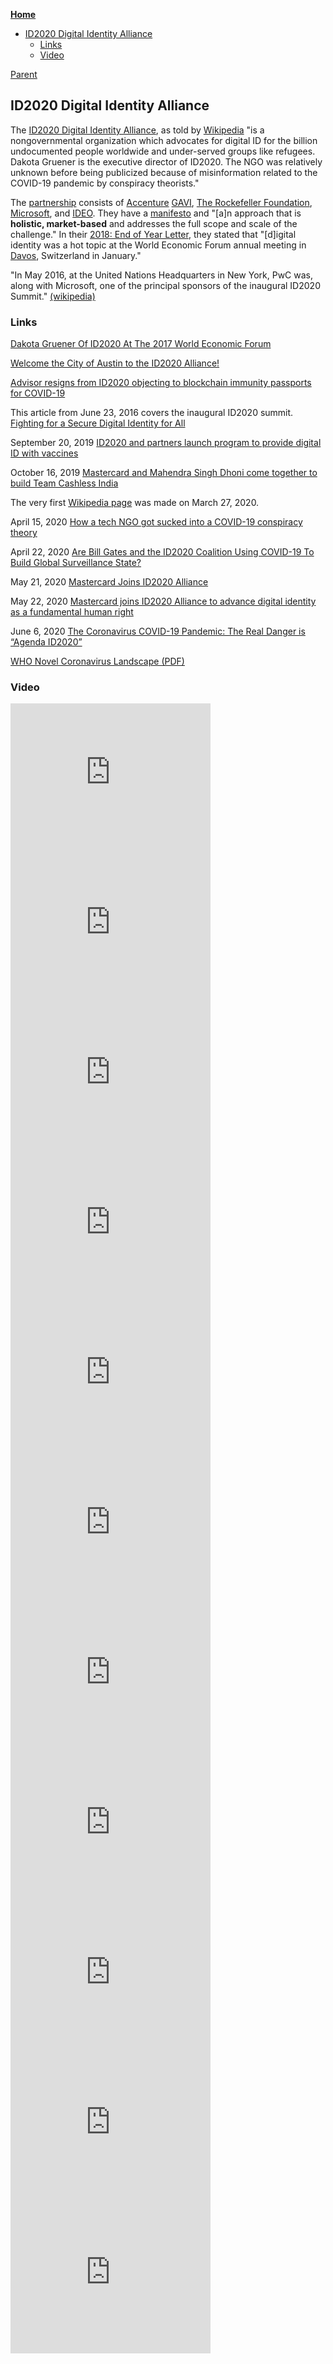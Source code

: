 <!-- START doctoc generated TOC please keep comment here to allow auto update -->
<!-- DON'T EDIT THIS SECTION, INSTEAD RE-RUN doctoc TO UPDATE -->
**[Home](#pages/blog/cv19/index)**

- [ID2020 Digital Identity Alliance](#id2020-digital-identity-alliance)
  - [Links](#links)
  - [Video](#video)

<!-- END doctoc generated TOC please keep comment here to allow auto update -->

[Parent](#pages/blog/cv19/artificial)

## ID2020 Digital Identity Alliance

The [ID2020 Digital Identity Alliance](https://id2020.org/), as told by [Wikipedia](https://en.wikipedia.org/wiki/ID2020) "is a nongovernmental organization 
which advocates for digital ID for the billion undocumented people worldwide 
and under-served groups like refugees. Dakota Gruener is the executive director 
of ID2020. The NGO was relatively unknown before being publicized because of 
misinformation related to the COVID-19 pandemic by conspiracy theorists."

The [partnership](https://id2020.org/alliance) consists of 
[Accenture](#pages/blog/cv19/accenture)
[GAVI](ht#pages/blog/cv19/gavi), 
[The Rockefeller Foundation](https://en.wikipedia.org/wiki/Rockefeller_Foundation), 
[Microsoft](https://en.wikipedia.org/wiki/Microsoft), 
and [IDEO](https://en.wikipedia.org/wiki/IDEO). They 
have a [manifesto](https://id2020.org/manifesto) and "[a]n approach that is 
**holistic, market-based** and addresses the full scope and scale of the 
challenge."
In their [2018: End of Year Letter](https://medium.com/id2020/2018-end-of-year-letter-b740a83e9df3),
they stated that "[d]igital identity was a hot topic at the 
World Economic Forum
annual meeting in [Davos](https://en.wikipedia.org/wiki/Davos), Switzerland 
in January."

"In May 2016, at the United Nations Headquarters in New York, PwC was, along 
with Microsoft, one of the principal sponsors of the inaugural ID2020 Summit."
[(wikipedia)](https://en.wikipedia.org/wiki/PricewaterhouseCoopers#ID2020)



### Links

[Dakota Gruener Of ID2020 At The 2017 World Economic Forum](https://www.salesforce.com/video/449313/)

[Welcome the City of Austin to the ID2020 Alliance!](https://medium.com/id2020/welcome-the-city-of-austin-to-the-id2020-alliance-76b0ebe6776)


[Advisor resigns from ID2020 objecting to blockchain immunity passports for COVID-19](https://ledgerinsights.com/id2020-resignation-blockchain-covid-19-immunity-passports/)

This article from June 23, 2016 covers the inaugural ID2020 summit.
[Fighting for a Secure Digital Identity for All](https://redmondmag.com/articles/2016/07/01/common-cause.aspx)

September 20, 2019
[ID2020 and partners launch program to provide digital ID with vaccines](https://www.biometricupdate.com/201909/id2020-and-partners-launch-program-to-provide-digital-id-with-vaccines)

October 16, 2019
[Mastercard and Mahendra Singh Dhoni come together to build Team Cashless India](https://newsroom.mastercard.com/asia-pacific/press-releases/mastercard-and-mahendra-singh-dhoni-come-together-to-build-team-cashless-india/)


The very first [Wikipedia page](https://en.wikipedia.org/w/index.php?title=ID2020&oldid=947565717) was made on March 27, 2020.

April 15, 2020
[How a tech NGO got sucked into a COVID-19 conspiracy theory](https://www.thenewhumanitarian.org/news/2020/04/15/id2020-coronavirus-vaccine-misinformation)

April 22, 2020
[Are Bill Gates and the ID2020 Coalition Using COVID-19 To Build Global Surveillance State?](https://www.snopes.com/fact-check/bill-gates-id2020/)

May 21, 2020
[Mastercard Joins ID2020 Alliance](https://mastercardcontentexchange.com/newsroom/press-releases/2020/may/mastercard-joins-id2020-alliance/)

May 22, 2020
[Mastercard joins ID2020 Alliance to advance digital identity as a fundamental human right](https://www.biometricupdate.com/202005/mastercard-joins-id2020-alliance-to-advance-digital-identity-as-a-fundamental-human-right)

June 6, 2020
[The Coronavirus COVID-19 Pandemic: The Real Danger is “Agenda ID2020”](https://www.globalresearch.ca/coronavirus-causes-effects-real-danger-agenda-id2020/5706153)


[WHO Novel Coronavirus Landscape (PDF)](https://www.who.int/docs/default-source/coronaviruse/transcripts/novel-coronavirus-landscape-ncov-11april2020.pdf)


### Video

<iframe width="320" height="240" src="https://www.youtube.com/embed/W06Le8fw0vU" frameborder="0" allow="accelerometer; autoplay; encrypted-media; gyroscope; picture-in-picture" allowfullscreen></iframe>
<iframe width="320" height="240" src="https://www.youtube.com/embed/kL1ZPv30DjU" frameborder="0" allow="accelerometer; autoplay; encrypted-media; gyroscope; picture-in-picture" allowfullscreen></iframe>
<iframe width="320" height="240" src="https://www.youtube.com/embed/szr8fvQZE7w" frameborder="0" allow="accelerometer; autoplay; encrypted-media; gyroscope; picture-in-picture" allowfullscreen></iframe>
<iframe width="320" height="240" src="https://www.youtube.com/embed/QYy8a7HDJ0g" frameborder="0" allow="accelerometer; autoplay; encrypted-media; gyroscope; picture-in-picture" allowfullscreen></iframe>
<iframe width="320" height="240" src="https://www.youtube.com/embed/f2n-qlFXCCc" frameborder="0" allow="accelerometer; autoplay; encrypted-media; gyroscope; picture-in-picture" allowfullscreen></iframe>
<iframe width="320" height="240" src="https://www.youtube.com/embed/Sqq-LGgyGZ4" frameborder="0" allow="accelerometer; autoplay; encrypted-media; gyroscope; picture-in-picture" allowfullscreen></iframe>
<iframe width="320" height="240" src="https://www.youtube.com/embed/r81Atqd2MM0" frameborder="0" allow="accelerometer; autoplay; encrypted-media; gyroscope; picture-in-picture" allowfullscreen></iframe>
<iframe width="320" height="240" src="https://www.youtube.com/embed/q7Uq-rmiDik" frameborder="0" allow="accelerometer; autoplay; encrypted-media; gyroscope; picture-in-picture" allowfullscreen></iframe>
<iframe width="320" height="240" src="https://www.youtube.com/embed/Xdf_9k2W6f8" frameborder="0" allow="accelerometer; autoplay; encrypted-media; gyroscope; picture-in-picture" allowfullscreen></iframe>
<iframe width="320" height="240" src="https://www.youtube.com/embed/1LCcaYoaZWg" frameborder="0" allow="accelerometer; autoplay; encrypted-media; gyroscope; picture-in-picture" allowfullscreen></iframe>
<iframe width="320" height="240" src="https://www.youtube.com/embed/IsPaQBLLncA" frameborder="0" allow="accelerometer; autoplay; encrypted-media; gyroscope; picture-in-picture" allowfullscreen></iframe>

